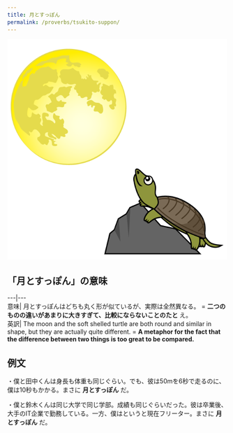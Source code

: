 ```yaml
---
title: 月とすっぽん
permalink: /proverbs/tsukito-suppon/
---
```


![](/assets/images/proverbs/5416-1.png)

## 「月とすっぽん」の意味

---|---  
意味| 月とすっぽんはどちも丸く形が似ているが、実際は全然異なる。 = **二つのものの違いがあまりに大きすぎて、比較にならないことのたと** え。  
英訳| The moon and the soft shelled turtle are both round and similar in shape, but they are actually quite different.  = **A metaphor for the fact that the difference between two things is too great to be compared.**  
  
## 例文

・僕と田中くんは身長も体重も同じぐらい。でも、彼は50mを6秒で走るのに、僕は10秒もかかる。まさに **月とすっぽん** だ。

・僕と鈴木くんは同じ大学で同じ学部。成績も同じぐらいだった。彼は卒業後、大手のIT企業で勤務している。一方、僕はというと現在フリーター。まさに
**月とすっぽん** だ。
